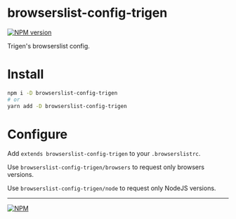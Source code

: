 # browserslist-config-trigen

[![NPM version][npm]][npm-url]

[npm]: https://img.shields.io/npm/v/browserslist-config-trigen.svg
[npm-url]: https://npmjs.com/package/browserslist-config-trigen

Trigen's browserslist config.

# Install

```bash
npm i -D browserslist-config-trigen
# or
yarn add -D browserslist-config-trigen
```

# Configure

Add `extends browserslist-config-trigen` to your `.browserslistrc`.

Use `browserslist-config-trigen/browsers` to request only browsers versions.

Use `browserslist-config-trigen/node` to request only NodeJS versions.

---
[![NPM](https://nodei.co/npm/browserslist-config-trigen.png?downloads=true&downloadRank=true&stars=true)](https://nodei.co/npm/browserslist-config-trigen/)
